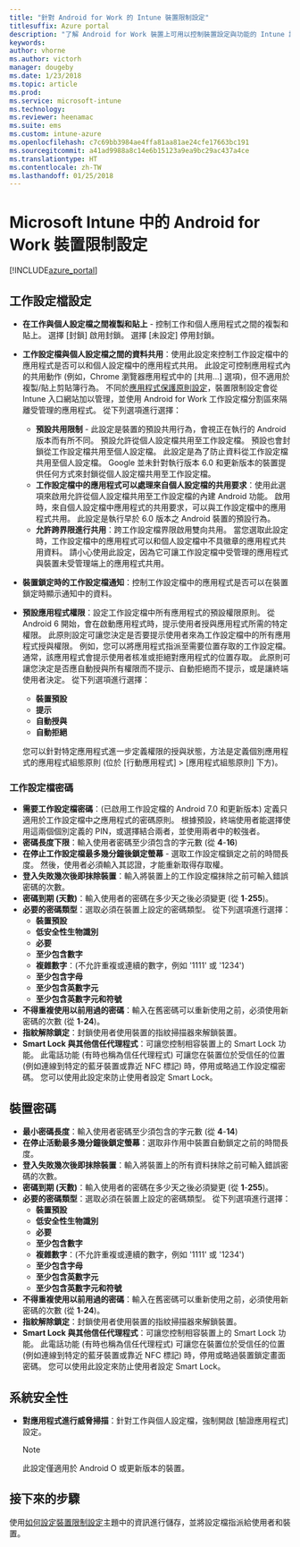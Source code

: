 ```yaml
---
title: "針對 Android for Work 的 Intune 裝置限制設定"
titlesuffix: Azure portal
description: "了解 Android for Work 裝置上可用以控制裝置設定與功能的 Intune 設定。"
keywords: 
author: vhorne
ms.author: victorh
manager: dougeby
ms.date: 1/23/2018
ms.topic: article
ms.prod: 
ms.service: microsoft-intune
ms.technology: 
ms.reviewer: heenamac
ms.suite: ems
ms.custom: intune-azure
ms.openlocfilehash: c7c69bb3984ae4ffa81aa81ae24cfe17663bc191
ms.sourcegitcommit: a41ad9988a8c14e6b15123a9ea9bc29ac437a4ce
ms.translationtype: HT
ms.contentlocale: zh-TW
ms.lasthandoff: 01/25/2018
---
```

# <a name="android-for-work-device-restriction-settings-in-microsoft-intune"></a>Microsoft Intune 中的 Android for Work 裝置限制設定

[!INCLUDE[azure_portal](./includes/azure_portal.md)]

## <a name="work-profile-settings"></a>工作設定檔設定
-   **在工作與個人設定檔之間複製和貼上** - 控制工作和個人應用程式之間的複製和貼上。 選擇 [封鎖] 啟用封鎖。 選擇 [未設定] 停用封鎖。
- **工作設定檔與個人設定檔之間的資料共用**：使用此設定來控制工作設定檔中的應用程式是否可以和個人設定檔中的應用程式共用。 此設定可控制應用程式內的共用動作 (例如，Chrome 瀏覽器應用程式中的 [共用...] 選項)，但不適用於複製/貼上剪貼簿行為。 不同於[應用程式保護原則設定](https://docs.microsoft.com/intune-classic/deploy-use/protect-app-data-using-mobile-app-management-policies-with-microsoft-intune)，裝置限制設定會從 Intune 入口網站加以管理，並使用 Android for Work 工作設定檔分割區來隔離受管理的應用程式。 從下列選項進行選擇：
    - **預設共用限制** - 此設定是裝置的預設共用行為，會視正在執行的 Android 版本而有所不同。 預設允許從個人設定檔共用至工作設定檔。 預設也會封鎖從工作設定檔共用至個人設定檔。 此設定是為了防止資料從工作設定檔共用至個人設定檔。 Google 並未針對執行版本 6.0 和更新版本的裝置提供任何方式來封鎖從個人設定檔共用至工作設定檔。   
    - **工作設定檔中的應用程式可以處理來自個人設定檔的共用要求**：使用此選項來啟用允許從個人設定檔共用至工作設定檔的內建 Android 功能。 啟用時，來自個人設定檔中應用程式的共用要求，可以與工作設定檔中的應用程式共用。 此設定是執行早於 6.0 版本之 Android 裝置的預設行為。
    - **允許跨界限進行共用**：跨工作設定檔界限啟用雙向共用。 當您選取此設定時，工作設定檔中的應用程式可以和個人設定檔中不具徽章的應用程式共用資料。 請小心使用此設定，因為它可讓工作設定檔中受管理的應用程式與裝置未受管理端上的應用程式共用。

-   **裝置鎖定時的工作設定檔通知**：控制工作設定檔中的應用程式是否可以在裝置鎖定時顯示通知中的資料。
-   **預設應用程式權限**：設定工作設定檔中所有應用程式的預設權限原則。 從 Android 6 開始，會在啟動應用程式時，提示使用者授與應用程式所需的特定權限。 此原則設定可讓您決定是否要提示使用者來為工作設定檔中的所有應用程式授與權限。 例如，您可以將應用程式指派至需要位置存取的工作設定檔。 通常，該應用程式會提示使用者核准或拒絕對應用程式的位置存取。 此原則可讓您決定是否應自動授與所有權限而不提示、自動拒絕而不提示，或是讓終端使用者決定。 從下列選項進行選擇：
    -   **裝置預設**
    -   **提示**
    -   **自動授與**
    -   **自動拒絕**

    您可以針對特定應用程式進一步定義權限的授與狀態，方法是定義個別應用程式的應用程式組態原則 (位於 [行動應用程式] > [應用程式組態原則] 下方)。

### <a name="work-profile-password"></a>工作設定檔密碼
- **需要工作設定檔密碼**：(已啟用工作設定檔的 Android 7.0 和更新版本) 定義只適用於工作設定檔中之應用程式的密碼原則。 根據預設，終端使用者能選擇使用這兩個個別定義的 PIN，或選擇結合兩者，並使用兩者中的較強者。
- **密碼長度下限**：輸入使用者密碼至少須包含的字元數 (從 **4**-**16**)
- **在停止工作設定檔最多幾分鐘後鎖定螢幕** - 選取工作設定檔鎖定之前的時間長度。 然後，使用者必須輸入其認證，才能重新取得存取權。
- **登入失敗幾次後即抹除裝置**：輸入將裝置上的工作設定檔抹除之前可輸入錯誤密碼的次數。
- **密碼到期 (天數)**：輸入使用者的密碼在多少天之後必須變更 (從 **1**-**255**)。
- **必要的密碼類型**：選取必須在裝置上設定的密碼類型。 從下列選項進行選擇：
    - **裝置預設**
    - **低安全性生物識別**
    - **必要**
    - **至少包含數字**
    - **複雜數字**：(不允許重複或連續的數字，例如 '1111' 或 '1234')
    - **至少包含字母**
    - **至少包含英數字元**
    - **至少包含英數字元和符號**
- **不得重複使用以前用過的密碼**：輸入在舊密碼可以重新使用之前，必須使用新密碼的次數 (從 **1**-**24**)。
- **指紋解除鎖定**：封鎖使用者使用裝置的指紋掃描器來解鎖裝置。
- **Smart Lock 與其他信任代理程式**：可讓您控制相容裝置上的 Smart Lock 功能。 此電話功能 (有時也稱為信任代理程式) 可讓您在裝置位於受信任的位置 (例如連線到特定的藍牙裝置或靠近 NFC 標記) 時，停用或略過工作設定檔密碼。 您可以使用此設定來防止使用者設定 Smart Lock。

## <a name="device-password"></a>裝置密碼

- **最小密碼長度**：輸入使用者密碼至少須包含的字元數 (從 **4**-**14**)
- **在停止活動最多幾分鐘後鎖定螢幕**：選取非作用中裝置自動鎖定之前的時間長度。
- **登入失敗幾次後即抹除裝置**：輸入將裝置上的所有資料抹除之前可輸入錯誤密碼的次數。
- **密碼到期 (天數)**：輸入使用者的密碼在多少天之後必須變更 (從 **1**-**255**)。
- **必要的密碼類型**：選取必須在裝置上設定的密碼類型。 從下列選項進行選擇：
    - **裝置預設**
    - **低安全性生物識別**
    - **必要**
    - **至少包含數字**
    - **複雜數字**：(不允許重複或連續的數字，例如 '1111' 或 '1234')
    - **至少包含字母**
    - **至少包含英數字元**
    - **至少包含英數字元和符號**
- **不得重複使用以前用過的密碼**：輸入在舊密碼可以重新使用之前，必須使用新密碼的次數 (從 **1**-**24**)。
- **指紋解除鎖定**：封鎖使用者使用裝置的指紋掃描器來解鎖裝置。
- **Smart Lock 與其他信任代理程式**：可讓您控制相容裝置上的 Smart Lock 功能。 此電話功能 (有時也稱為信任代理程式) 可讓您在裝置位於受信任的位置 (例如連線到特定的藍牙裝置或靠近 NFC 標記) 時，停用或略過裝置鎖定畫面密碼。 您可以使用此設定來防止使用者設定 Smart Lock。

## <a name="system-security"></a>系統安全性

 - **對應用程式進行威脅掃描**：針對工作與個人設定檔，強制開啟 [驗證應用程式] 設定。

   > [!Note]  
   > 此設定僅適用於 Android O 或更新版本的裝置。 

## <a name="next-steps"></a>接下來的步驟

使用[如何設定裝置限制設定](device-restrictions-configure.md)主題中的資訊進行儲存，並將設定檔指派給使用者和裝置。
